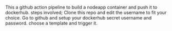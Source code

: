 This a github action pipeline to build a nodeapp container and push it to dockerhub.
steps involved;
Clone this repo and edit the username to fit your choice.
Go to github and setup your dockerhub secret username and password.
choose a template and trigger it.
